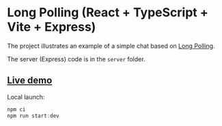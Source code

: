 # Long Polling (React + TypeScript + Vite + Express)

The project illustrates an example of a simple chat based on [Long Polling](https://javascript.info/long-polling).

The server (Express) code is in the `server` folder.

## [Live demo](https://longpolling-example.onrender.com/)

Local launch:

```js
npm ci
npm run start:dev
```
